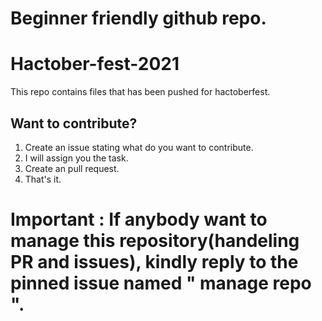 # Beginner friendly github repo.
# Hactober-fest-2021
This repo contains files that has been pushed for hactoberfest.

## Want to contribute?
1) Create an issue stating what do you want to contribute.
2) I will assign you the task.
3) Create an pull request.
4) That's  it.

# Important : If anybody want to manage this repository(handeling PR and issues), kindly reply to the pinned issue named " manage repo ".
